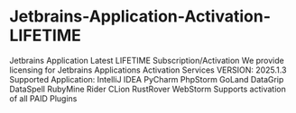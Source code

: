 # Jetbrains-Application-Activation-LIFETIME
Jetbrains Application Latest LIFETIME Subscription/Activation  We provide licensing for Jetbrains Applications Activation Services  VERSION: 2025.1.3  Supported Application:  IntelliJ IDEA PyCharm PhpStorm GoLand DataGrip DataSpell RubyMine Rider CLion RustRover WebStorm Supports activation of all PAID Plugins
